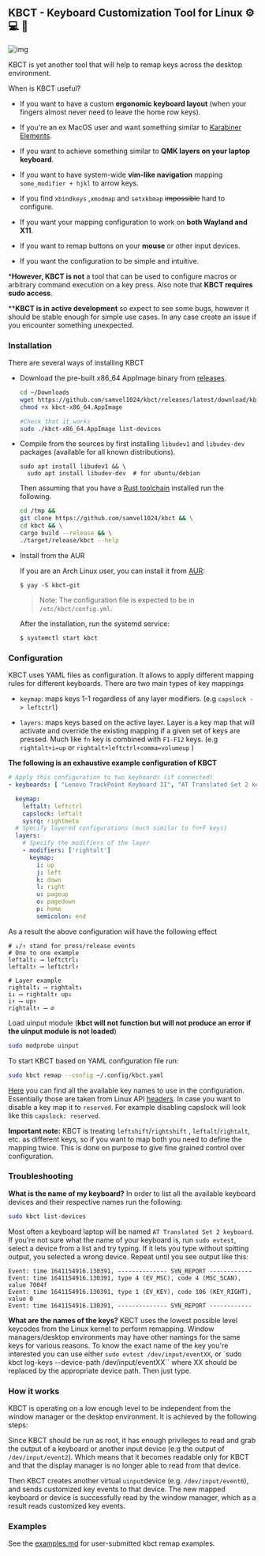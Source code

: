 ## 

## KBCT - Keyboard Customization Tool for Linux :gear: :computer: :penguin:

![img](https://i.imgur.com/ryVuxe5.jpeg)

KBCT is yet another tool that will help to remap keys across the desktop environment.

When is KBCT useful?

- If you want to have a custom **ergonomic keyboard layout** (when your fingers almost never need to leave the home row keys).

- If you're an ex MacOS user and want something similar to [Karabiner Elements](https://github.com/pqrs-org/Karabiner-Elements).

- If you want to achieve something similar to **QMK layers on your laptop keyboard**.

- If you want to have system-wide **vim-like navigation** mapping `some_modifier + hjkl` to arrow keys.

- If you find `xbindkeys` ,`xmodmap` and `setxkbmap` ~~impossible~~ hard to configure.

- If you want your mapping configuration to work on **both Wayland and X11**.

- If you want to remap buttons on your **mouse** or other input devices.

- If you want the configuration to be simple and intuitive.

***However, KBCT is not** a tool that can be used to configure macros or arbitrary command execution on a key press. Also note that **KBCT requires sudo access**.

****KBCT is in active development** so expect to see some bugs, however it should be stable enough for simple use cases. In any case create an issue if you encounter something unexpected.

### 

### Installation

There are several ways of installing KBCT

- Download the pre-built x86_64 AppImage binary from [releases](https://github.com/samvel1024/kbct/releases).

  ```bash
  cd ~/Downloads
  wget https://github.com/samvel1024/kbct/releases/latest/download/kbct-x86_64.AppImage
  chmod +x kbct-x86_64.AppImage

  #Check that it works
  sudo ./kbct-x86_64.AppImage list-devices
  ```

- Compile from the sources by first installing `libudev1` and `libudev-dev` packages (available for all known distributions).

  ```
  sudo apt install libudev1 && \
	sudo apt install libudev-dev  # for ubuntu/debian
  ```

  Then assuming that you have a [Rust toolchain](https://www.rust-lang.org/tools/install) installed run the following.

  ```bash
  cd /tmp &&
  git clone https://github.com/samvel1024/kbct && \
  cd kbct && \
  cargo build --release && \
  ./target/release/kbct --help
  ```

- Install from the AUR

  If you are an Arch Linux user, you can install it from
  [AUR](https://aur.archlinux.org/):

  ```
  $ yay -S kbct-git
  ```

  > Note: The configuration file is expected to be in
  > `/etc/kbct/config.yml`.

  After the installation, run the systemd service:

  ```
  $ systemctl start kbct
  ```

### 

### Configuration

KBCT uses YAML files as configuration. It allows to apply different mapping rules for different keyboards. There are two main types of key mappings

- `keymap`: maps keys 1-1 regardless of any  layer modifiers. (e.g `capslock -> leftctrl`)

- `layers`: maps keys based on the active layer. Layer is a key map that will activate and override the existing mapping if a given set of keys are pressed. Much like `fn` key is combined with `F1-F12` keys. (e.g `rightalt+i=up` or `rightalt+leftctrl+comma=volumeup` )

**The following is an exhaustive example configuration of KBCT**

```yaml
# Apply this configuration to two keyboards (if connected)
- keyboards: [ "Lenovo TrackPoint Keyboard II", "AT Translated Set 2 keyboard"]

  keymap:
    leftalt: leftctrl
    capslock: leftalt
    sysrq: rightmeta
  # Specify layered configurations (much similar to fn+F keys)
  layers:
    # Specify the modifiers of the layer
    - modifiers: ['rightalt']
      keymap:
        i: up
        j: left
        k: down
        l: right
        u: pageup
        o: pagedown
        p: home
        semicolon: end
```

As a result the above configuration will have the following effect

```textile
# ↓/↑ stand for press/release events
# One to one example
leftalt↓ ⟶ leftctrl↓
leftalt↑ ⟶ leftctrl↑

# Layer example
rightalt↓ ⟶ rightalt↓
i↓ ⟶ rightalt↑ up↓
i↑ ⟶ up↑
rightalt↑ ⟶ ∅
```

Load uinput module (**kbct will not function but will not produce an error if the uinput module is not loaded**)

```bash
sudo modprobe uinput
```

To start KBCT based on YAML configuration file run:

```bash
sudo kbct remap --config ~/.config/kbct.yaml 
```

[Here](https://gist.githubusercontent.com/samvel1024/02e5675e04f9d84f098e98bcd0e1ea12/raw/e18d950ce571b4ff5c832cc06406e9a6afece132/keynames.txt) you can find all the available key names to use in the configuration. Essentially those are taken from Linux API [headers](https://github.com/torvalds/linux/blob/master/include/uapi/linux/input-event-codes.h). In case you want to disable a key map it to `reserved`. For example disabling capslock will look like this `capslock: reserved`.



**Important note:** KBCT is treating `leftshift`/`rightshift` , `leftalt`/`rightalt`, etc. as different keys, so if you want to map both you need to define the mapping twice. This is done on purpose to give fine grained control over configuration.

### Troubleshooting
**What is the name of my keyboard?**
In order to list all the available keyboard devices and their respective names run the following:

```bash
sudo kbct list-devices
```

Most often a keyboard laptop will be named `AT Translated Set 2 keyboard`. If you're not sure what the name of your keyboard is, run `sudo evtest`, select a device from a list and try typing. If it lets you type without spitting output, you selected a wrong device. Repeat until you see output like this:
```
Event: time 1641154916.130391, -------------- SYN_REPORT ------------
Event: time 1641154916.130391, type 4 (EV_MSC), code 4 (MSC_SCAN), value 7004f
Event: time 1641154916.130391, type 1 (EV_KEY), code 106 (KEY_RIGHT), value 0
Event: time 1641154916.130391, -------------- SYN_REPORT ------------
```

**What are the names of the keys?**
KBCT uses the lowest possible level keycodes from the Linux kernel to perform remapping. Window managers/desktop environments may have other namings for the same keys for various reasons. To know the exact name of the key you're interested you can use either `sudo evtest /dev/input/eventXX`, or `sudo kbct log-keys --device-path /dev/input/eventXX`` where XX should be replaced by the appropriate device path. Then just type.

### How it works

KBCT is operating on a low enough level to be independent from the window manager or the desktop environment. It is achieved by the following steps:

Since KBCT should be run as root, it has enough privileges to read and grab the output of a keyboard or another input device (e.g the output of `/dev/input/event2`). Which means that it becomes readable only for KBCT and that the display manager is no longer able to read from that device.

Then KBCT creates another virtual `uinput`device (e.g. `/dev/input/event6`), and sends customized key events to that device. The new mapped keyboard or device is successfully read by the window manager, which as a result reads customized key events.


### Examples

See the [examples.md](./examples.md) for user-submitted kbct remap examples.
